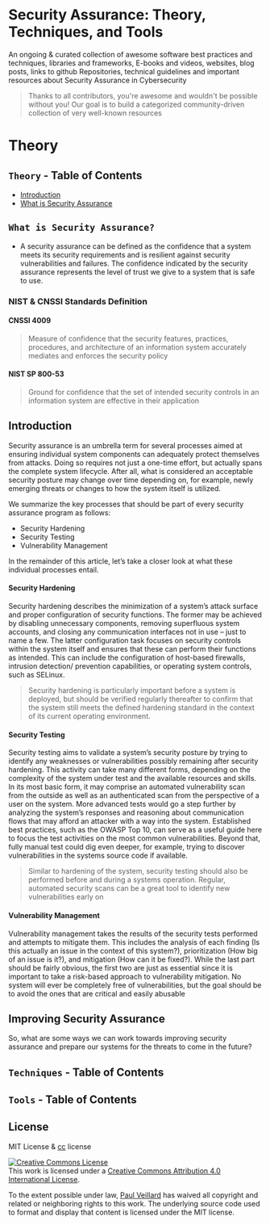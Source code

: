 # Security Assurance: Theory, Techniques, and Tools


An ongoing & curated collection of awesome software best practices and techniques, libraries and frameworks, E-books and videos, websites, blog posts, links to github Repositories, technical guidelines and important resources about Security Assurance in Cybersecurity
> Thanks to all contributors, you're awesome and wouldn't be possible without you! Our goal is to build a categorized community-driven collection of very well-known resources

# Theory

## `Theory` - Table of Contents
- [Introduction](#introduction)
- [What is Security Assurance ](#what-is-security-assurance)



##  `What is Security Assurance? `
- A security assurance can be defined as the confidence that a system meets its security requirements and is resilient against security vulnerabilities and failures. The confidence indicated by the security assurance represents the level of trust we give to a system that is safe to use.

### NIST & CNSSI Standards Definition

#### CNSSI 4009

> Measure of confidence that the security features, practices, procedures, and architecture of an information system accurately mediates and enforces the security policy

#### NIST SP 800-53

> Ground for confidence that the set of intended security controls in an information system are effective in their application

## Introduction

Security assurance is an umbrella term for several processes aimed at ensuring individual system components can adequately protect themselves from attacks. Doing so requires not just a one-time effort, but actually spans the complete system lifecycle. After all, what is considered an acceptable security posture may change over time depending on, for example, newly emerging threats or changes to how the system itself is utilized.


We summarize the key processes that should be part of every security assurance program as follows:

- Security Hardening
- Security Testing
- Vulnerability Management

In the remainder of this article, let’s take a closer look at what these individual processes entail.

#### Security Hardening
Security hardening describes the minimization of a system’s attack surface and proper configuration of security functions. The former may be achieved by disabling unnecessary components, removing superfluous system accounts, and closing any communication interfaces not in use – just to name a few. The latter configuration task focuses on security controls within the system itself and ensures that these can perform their functions as intended. This can include the configuration of host-based firewalls, intrusion detection/ prevention capabilities, or operating system controls, such as SELinux.

> Security hardening is particularly important before a system is deployed, but should be verified regularly thereafter to confirm that the system still meets the defined hardening standard in the context of its current operating environment.



#### Security Testing
Security testing aims to validate a system’s security posture by trying to identify any weaknesses or vulnerabilities possibly remaining after security hardening. This activity can take many different forms, depending on the complexity of the system under test and the available resources and skills. In its most basic form, it may comprise an automated vulnerability scan from the outside as well as an authenticated scan from the perspective of a user on the system. More advanced tests would go a step further by analyzing the system’s responses and reasoning about communication flows that may afford an attacker with a way into the system. Established best practices, such as the OWASP Top 10, can serve as a useful guide here to focus the test activities on the most common vulnerabilities. Beyond that, fully manual test could dig even deeper, for example, trying to discover vulnerabilities in the systems source code if available.

> Similar to hardening of the system, security testing should also be performed before and during a systems operation. Regular, automated security scans can be a great tool to identify new vulnerabilities early on



#### Vulnerability Management
Vulnerability management takes the results of the security tests performed and attempts to mitigate them. This includes the analysis of each finding (Is this actually an issue in the context of this system?), prioritization (How big of an issue is it?), and mitigation (How can it be fixed?). While the last part should be fairly obvious, the first two are just as essential since it is important to take a risk-based approach to vulnerability mitigation. No system will ever be completely free of vulnerabilities, but the goal should be to avoid the ones that are critical and easily abusable



## Improving Security Assurance
So, what are some ways we can work towards improving security assurance and prepare our systems for the threats to come in the future?


## `Techniques` - Table of Contents

## `Tools` - Table of Contents




## License
MIT License & [cc](https://creativecommons.org/licenses/by/4.0/) license

<a rel="license" href="http://creativecommons.org/licenses/by/4.0/"><img alt="Creative Commons License" style="border-width:0" src="https://i.creativecommons.org/l/by/4.0/88x31.png" /></a><br />This work is licensed under a <a rel="license" href="http://creativecommons.org/licenses/by/4.0/">Creative Commons Attribution 4.0 International License</a>.

To the extent possible under law, [Paul Veillard](https://github.com/paulveillard/) has waived all copyright and related or neighboring rights to this work.
The underlying source code used to format and display that content is licensed under the MIT license.
